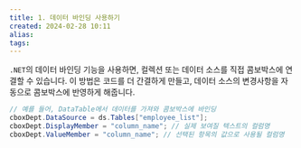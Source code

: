 ```yaml
---
title: 1. 데이터 바인딩 사용하기
created: 2024-02-28 10:11
alias:
tags:
---
```

`.NET`의 데이터 바인딩 기능을 사용하면, 컬렉션 또는 데이터 소스를 직접 콤보박스에 연결할 수 있습니다. 이 방법은 코드를 더 간결하게 만들고, 데이터 소스의 변경사항을 자동으로 콤보박스에 반영하게 해줍니다.

```csharp
// 예를 들어, DataTable에서 데이터를 가져와 콤보박스에 바인딩
cboxDept.DataSource = ds.Tables["employee_list"];
cboxDept.DisplayMember = "column_name"; // 실제 보여질 텍스트의 컬럼명
cboxDept.ValueMember = "column_name"; // 선택된 항목의 값으로 사용될 컬럼명
```


